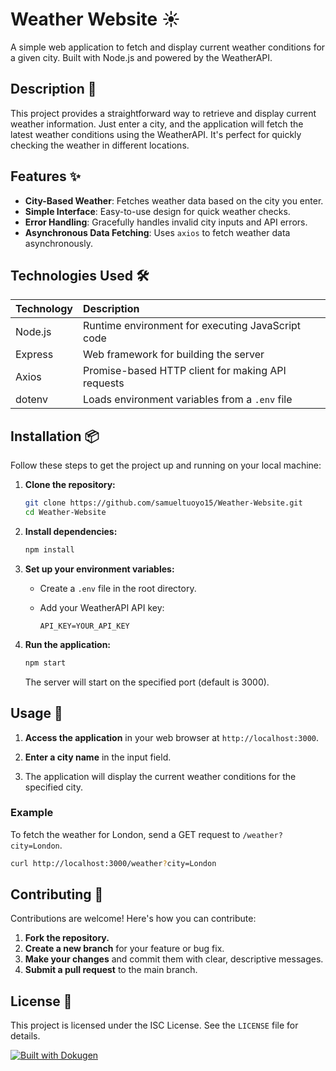 # Weather Website ☀️

A simple web application to fetch and display current weather conditions for a given city. Built with Node.js and powered by the WeatherAPI.

## Description 📝

This project provides a straightforward way to retrieve and display current weather information. Just enter a city, and the application will fetch the latest weather conditions using the WeatherAPI. It's perfect for quickly checking the weather in different locations.

## Features ✨

-   **City-Based Weather**: Fetches weather data based on the city you enter.
-   **Simple Interface**: Easy-to-use design for quick weather checks.
-   **Error Handling**: Gracefully handles invalid city inputs and API errors.
-   **Asynchronous Data Fetching**: Uses `axios` to fetch weather data asynchronously.

## Technologies Used 🛠️

| Technology | Description                                       |
| :---------- | :------------------------------------------------ |
| Node.js     | Runtime environment for executing JavaScript code |
| Express     | Web framework for building the server             |
| Axios       | Promise-based HTTP client for making API requests |
| dotenv      | Loads environment variables from a `.env` file   |

## Installation 📦

Follow these steps to get the project up and running on your local machine:

1.  **Clone the repository:**

    ```bash
    git clone https://github.com/samueltuoyo15/Weather-Website.git
    cd Weather-Website
    ```

2.  **Install dependencies:**

    ```bash
    npm install
    ```

3.  **Set up your environment variables:**

    -   Create a `.env` file in the root directory.
    -   Add your WeatherAPI API key:

        ```
        API_KEY=YOUR_API_KEY
        ```

4.  **Run the application:**

    ```bash
    npm start
    ```

    The server will start on the specified port (default is 3000).

## Usage 🚀

1.  **Access the application** in your web browser at `http://localhost:3000`.

2.  **Enter a city name** in the input field.

3.  The application will display the current weather conditions for the specified city.

### Example

To fetch the weather for London, send a GET request to `/weather?city=London`.

```bash
curl http://localhost:3000/weather?city=London
```

## Contributing 🤝

Contributions are welcome! Here's how you can contribute:

1.  **Fork the repository.**
2.  **Create a new branch** for your feature or bug fix.
3.  **Make your changes** and commit them with clear, descriptive messages.
4.  **Submit a pull request** to the main branch.

## License 📄

This project is licensed under the ISC License. See the `LICENSE` file for details.

[![Built with Dokugen](https://img.shields.io/badge/Built%20with-Dokugen-brightgreen)](https://github.com/samueltuoyo15/Dokugen)
